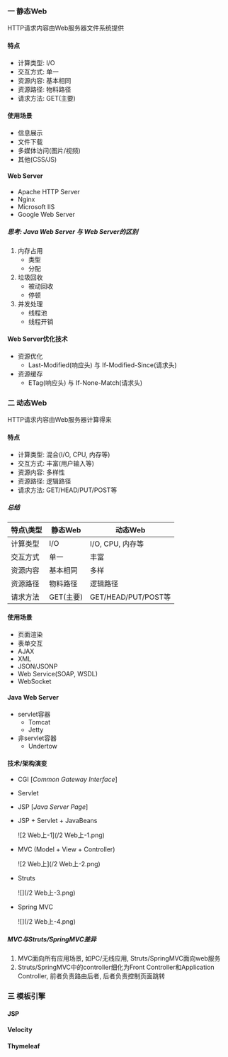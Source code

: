 ### 一 静态Web

HTTP请求内容由Web服务器文件系统提供

#### 特点

- 计算类型: I/O
- 交互方式: 单一
- 资源内容: 基本相同
- 资源路径: 物料路径
- 请求方法: GET(主要)

#### 使用场景

- 信息展示
- 文件下载
- 多媒体访问(图片/视频)
- 其他(CSS/JS)

#### Web Server

- Apache HTTP Server
- Nginx
- Microsoft IIS
- Google Web Server

##### 思考: Java Web Server 与 Web Server的区别

1. 内存占用
   - 类型
   - 分配
2. 垃圾回收
   - 被动回收
   - 停顿
3. 并发处理
   - 线程池
   - 线程开销

#### Web Server优化技术

- 资源优化
  - Last-Modified(响应头) 与 If-Modified-Since(请求头)
- 资源缓存
  - ETag(响应头) 与 If-None-Match(请求头)

### 二 动态Web

HTTP请求内容由Web服务器计算得来

#### 特点

- 计算类型: 混合(I/O, CPU, 内存等)
- 交互方式: 丰富(用户输入等)
- 资源内容: 多样性
- 资源路径: 逻辑路径
- 请求方法: GET/HEAD/PUT/POST等

##### 总结

| 特点\类型 | 静态Web   | 动态Web             |
| --------- | --------- | ------------------- |
| 计算类型  | I/O       | I/O, CPU, 内存等    |
| 交互方式  | 单一      | 丰富                |
| 资源内容  | 基本相同  | 多样                |
| 资源路径  | 物料路径  | 逻辑路径            |
| 请求方法  | GET(主要) | GET/HEAD/PUT/POST等 |

#### 使用场景

- 页面渲染
- 表单交互
- AJAX
- XML
- JSON/JSONP
- Web Service(SOAP, WSDL)
- WebSocket

#### Java Web Server

- servlet容器
  - Tomcat
  - Jetty
- 非servlet容器
  - Undertow

#### 技术/架构演变

- CGI [*Common Gateway Interface*]

- Servlet

- JSP [*Java Server Page*]

- JSP + Servlet + JavaBeans

  ![2 Web上-1](/2 Web上-1.png)

- MVC (Model + View + Controller)

  ![2 Web上](/2 Web上-2.png)

- Struts

  ![](/2 Web上-3.png)

- Spring MVC

  ![](/2 Web上-4.png)

##### MVC与Struts/SpringMVC差异

1. MVC面向所有应用场景, 如PC/无线应用, Struts/SpringMVC面向web服务
2. Struts/SpringMVC中的controller细化为Front Controller和Application Controller, 前者负责路由后者, 后者负责控制页面跳转

### 三 模板引擎

#### JSP

#### Velocity

#### Thymeleaf
